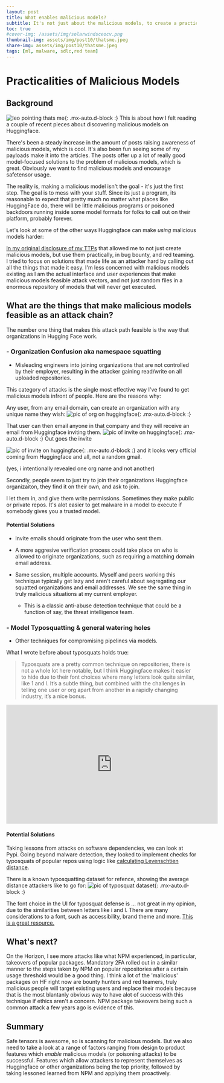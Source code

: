 ```yaml
---
layout: post
title: What enables malicious models?
subtitle: It's not just about the malicious models, to create a practical attack path, you need more ducks in a row. 
toc: true
#cover-img: /assets/img/solarwindsceocv.png
thumbnail-img: assets/img/post10/thatsme.jpeg
share-img: assets/img/post10/thatsme.jpeg
tags: [ml, malware, sdlc,red team]
---
```



# Practicalities of Malicious Models 

## Background 


![leo pointing thats me](/assets/img/post10/thatsme.jpeg){: .mx-auto.d-block :} 
This is about how I felt reading a couple of recent pieces about discovering malicious models on Huggingface.

There's been a steady increase in the amount of posts raising awareness of malicious models, which is cool. It's also been fun seeing some of my payloads make it into the articles. The posts offer up a lot of really good model-focused solutions to the problem of malicious models, which is great. Obviously we want to find malicious models and encourage safetensor usage. 

The reality is, making a malicious model isn't the goal - it's just the first step. The goal is to mess with your stuff. Since its just a program, its reasonable to expect that pretty much no matter what places like HuggingFace do, there will be little malicious programs or poisoned backdoors running inside some model formats for folks to call out on their platform, probably forever. 


Let's look at some of the other ways Huggingface can make *using* malicious models harder: 

[In my original disclosure of my TTPs](https://5stars217.github.io/2023-08-08-red-teaming-with-ml-models/) that allowed me to not just create malicious models, but use them practically, in bug bounty, and red teaming.  I tried to focus on solutions that made life as an attacker hard by calling out all the things that made it easy. I'm less concerned with malicious models existing as I am the actual interface and user experiences that make malicious models feasible attack vectors, and not just random files in a enormous repository of models that will never get executed. 

## What are the things that make malicious models feasible as an attack chain? 

The number one thing that makes this attack path feasible is the way that organizations in Hugging Face work. 

### - **Organization Confusion aka namespace squatting**
  - Misleading engineers into joining organizations that are not controlled by their employer, resulting in the attacker gaining read/write on all uploaded repositories.

This category of attacks is the single most effective way I've found to get malicious models infront of people. 
Here are the reasons why:

Any user, from any email domain, can create an organization with any unique name they wish: 
![pic of org on huggingface](/assets/img/post7/netflix.png){: .mx-auto.d-block :} 

That user can then email anyone in that company and they will receive an email from Huggingface inviting them. 
![pic of invite on huggingface](/assets/img/post10/invite.png){: .mx-auto.d-block :} 
Out goes the invite

![pic of invite on huggingface](/assets/img/post10/recieved.png){: .mx-auto.d-block :} 
and it looks very official coming from Huggingface and all, not a random gmail.


(yes, i intentionally revealed one org name and not another)

Secondly, people seem to just try to join their organizations Huggingface organizaiton, they find it on their own, and ask to join.

I let them in, and give them write permissions. Sometimes they make public or private repos. 
It's alot easier to get malware in a model to execute if somebody gives you a trusted model. 

#### Potential Solutions

- Invite emails should originate from the user who sent them.
- A more aggresive verification process could take place on who is allowed to originate organizations, such as requiring a matching domain email address. 
- Same session, multiple accounts. Myself and peers working this technique typically get lazy and aren't careful about segregating our squatted organizations and email addresses. We see the same thing in truly malicious situations at my current employer.
 
  -  This is a classic anti-abuse detection technique that could be a function of say, the threat intelligence team. 


### - **Model Typosquatting & general watering holes**
  - Other techniques for compromising pipelines via models.

What I wrote before about typosquats holds true:

> Typosquats are a pretty common technique on repositories, there is not a whole lot here notable, but I think Huggingface makes it easier to hide due to their font choices where many letters look quite similar, like 1 and l.  It’s a subtle thing, but combined with the challenges in telling one user or org apart from another in a rapidly changing industry, it’s a nice bonus.  

<iframe src="https://capture.dropbox.com/embed/4JSYi7RxZFnGjxOl?source=copy-embed" width="560" height="315" frameborder="0" allow="accelerometer; autoplay; clipboard-write; encrypted-media; gyroscope; picture-in-picture" allowfullscreen></iframe>

#### Potential Solutions
 
Taking lessons from attacks on software dependencies, we can look at Pypi. Going beyond malware detection, they looked to implement checks for typosquats of popular repos using logic like [calculating Levenschtien distance](https://github.com/pypa/warehouse/milestone/16).

There is a known typosquatting dataset for refence, showing the average distance attackers like to go for: 
![pic of typosquat dataset](/assets/img/post10/typosquatting-table.jpg){: .mx-auto.d-block :} 

The font choice in the UI for typosquat defense is ... not great in my opinion, due to the similarities between letters like i and l. There are many considerations to a font, such as accessibility, brand theme and more. [This is a great resource.](https://devopedia.org/typosquatting)

## What's next?

On the Horizon, I see more attacks like what NPM experienced, in particular, takeovers of popular packages. Mandatory 2FA rolled out in a similar manner to the steps taken by NPM on popular repositories after a certain usage threshold would be a good thing. I think a lot of the 'malicious' packages on HF right now are bounty hunters and red teamers, truly malicious people will target existing users and replace their models because that is the most blantanly obvious way to have alot of success with this technique if ethics aren't a concern. 
NPM package takeovers being such a common attack a few years ago is evidence of this. 


## Summary

Safe tensors is awesome, so is scanning for malicious models. But we also need to take a look at a range of factors ranging from design to product features which *enable* malicious models (or poisoning attacks) to be successful. Features which allow attackers to represent themselves as Huggingface or other organizations being the top priority, followed by taking lessoned learned from NPM and applying them proactively. 

